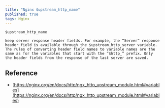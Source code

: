 ```yaml
---
title: "Nginx $upstream_http_name"
published: true
tags: Nginx
---
```


```
$upstream_http_name

keep server response header fields. For example, the “Server” response header field is available through the $upstream_http_server variable. The rules of converting header field names to variable names are the same as for the variables that start with the “$http_” prefix. Only the header fields from the response of the last server are saved.
```


## Reference

- [https://nginx.org/en/docs/http/ngx_http_upstream_module.html#variables](https://nginx.org/en/docs/http/ngx_http_upstream_module.html#variables)